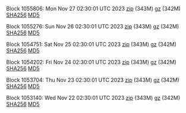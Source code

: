 Block 1055806: Mon Nov 27 02:30:01 UTC 2023 [zip](https://files.01coin.io/mainnet/2023-11-27/bootstrap.dat.zip) (343M) [gz](https://files.01coin.io/mainnet/2023-11-27/bootstrap.dat.tar.gz) (342M) [SHA256](https://files.01coin.io/mainnet/2023-11-27/sha256.txt) [MD5](https://files.01coin.io/mainnet/2023-11-27/md5.txt)

Block 1055276: Sun Nov 26 02:30:01 UTC 2023 [zip](https://files.01coin.io/mainnet/2023-11-26/bootstrap.dat.zip) (343M) [gz](https://files.01coin.io/mainnet/2023-11-26/bootstrap.dat.tar.gz) (342M) [SHA256](https://files.01coin.io/mainnet/2023-11-26/sha256.txt) [MD5](https://files.01coin.io/mainnet/2023-11-26/md5.txt)

Block 1054751: Sat Nov 25 02:30:01 UTC 2023 [zip](https://files.01coin.io/mainnet/2023-11-25/bootstrap.dat.zip) (343M) [gz](https://files.01coin.io/mainnet/2023-11-25/bootstrap.dat.tar.gz) (342M) [SHA256](https://files.01coin.io/mainnet/2023-11-25/sha256.txt) [MD5](https://files.01coin.io/mainnet/2023-11-25/md5.txt)

Block 1054202: Fri Nov 24 02:30:01 UTC 2023 [zip](https://files.01coin.io/mainnet/2023-11-24/bootstrap.dat.zip) (343M) [gz](https://files.01coin.io/mainnet/2023-11-24/bootstrap.dat.tar.gz) (342M) [SHA256](https://files.01coin.io/mainnet/2023-11-24/sha256.txt) [MD5](https://files.01coin.io/mainnet/2023-11-24/md5.txt)

Block 1053704: Thu Nov 23 02:30:01 UTC 2023 [zip](https://files.01coin.io/mainnet/2023-11-23/bootstrap.dat.zip) (343M) [gz](https://files.01coin.io/mainnet/2023-11-23/bootstrap.dat.tar.gz) (342M) [SHA256](https://files.01coin.io/mainnet/2023-11-23/sha256.txt) [MD5](https://files.01coin.io/mainnet/2023-11-23/md5.txt)

Block 1053140: Wed Nov 22 02:30:01 UTC 2023 [zip](https://files.01coin.io/mainnet/2023-11-22/bootstrap.dat.zip) (343M) [gz](https://files.01coin.io/mainnet/2023-11-22/bootstrap.dat.tar.gz) (342M) [SHA256](https://files.01coin.io/mainnet/2023-11-22/sha256.txt) [MD5](https://files.01coin.io/mainnet/2023-11-22/md5.txt)
